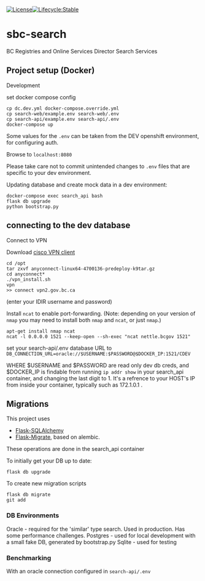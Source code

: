 [![License](https://img.shields.io/badge/License-Apache%202.0-blue.svg)](LICENSE)[![Lifecycle:Stable](https://img.shields.io/badge/Lifecycle-Stable-97ca00)](<Redirect-URL>)

# sbc-search

BC Registries and Online Services Director Search Services

## Project setup (Docker)

Development

set docker compose config

```
cp dc.dev.yml docker-compose.override.yml
cp search-web/example.env search-web/.env
cp search-api/example.env search-api/.env
docker-compose up
```
Some values for the `.env` can be taken from the DEV openshift environment, for configuring auth.

Browse to `localhost:8080`

Please take care not to commit unintended changes to `.env` files that are specific to your dev environment.

Updating database and create mock data in a dev environment:

```
docker-compose exec search_api bash
flask db upgrade
python bootstrap.py
```

## connecting to the dev database

Connect to VPN

Download [cisco VPN client](https://software.cisco.com/download/home/286281283/type/282364313/release/4.7.04056?i=!pp)

```
cd /opt
tar zxvf anyconnect-linux64-4700136-predeploy-k9tar.gz
cd anyconnect*
./vpn_install.sh
vpn
>> connect vpn2.gov.bc.ca
```

(enter your IDIR username and password)

Install `ncat` to enable port-forwarding. (Note: depending on your version of `nmap` you may need to install both `nmap` and `ncat`, or just `nmap`.)

```
apt-get install nmap ncat
ncat -l 0.0.0.0 1521 --keep-open --sh-exec "ncat nettle.bcgov 1521"
```

set your search-api/.env database URL to `DB_CONNECTION_URL=oracle://$USERNAME:$PASSWORD@$DOCKER_IP:1521/CDEV`

WHERE $USERNAME and $PASSWORD are read only dev db creds, and \$DOCKER_IP is findable from running `ip addr show` in your search_api container, and changing the last digit to 1. It's a refrence to your HOST's IP from inside your container, typically such as 172.1.0.1 .

## Migrations

This project uses

- [Flask-SQLAlchemy](https://flask-sqlalchemy.palletsprojects.com/en/2.x/quickstart/)
- [Flask-Migrate](https://flask-migrate.readthedocs.io/en/latest/), based on alembic.

These operations are done in the search_api container

To initially get your DB up to date:

```
flask db upgrade
```

To create new migration scripts

```
flask db migrate
git add
```

### DB Environments

Oracle - required for the 'similar' type search. Used in production. Has some performance challenges.
Postgres - used for local development with a small fake DB, generated by bootstrap.py
Sqlite - used for testing

### Benchmarking

With an oracle connection configured in `search-api/.env`
